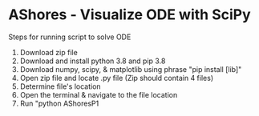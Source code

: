 # AShores - Visualize ODE with SciPy
Steps for running script to solve ODE

1. Download zip file
2. Download and install python 3.8 and pip 3.8
3. Download numpy, scipy, & matplotlib using phrase "pip install [lib]" 
4. Open zip file and locate .py file (Zip should contain 4 files)
5. Determine file's location
6. Open the terminal & navigate to the file location
7. Run "python AShoresP1
